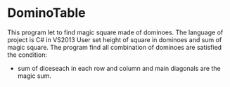 # DominoTable
This program let to find magic square made of dominoes.
The language of project is C# in VS2013
User set height of square in dominoes and sum of magic square.
The program find all combination of dominoes are satisfied the condition:
- sum of diceseach in each row and column and main diagonals are the magic sum.
